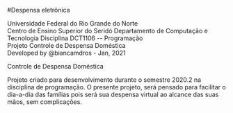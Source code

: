 #Despensa eletrônica

Universidade Federal do Rio Grande do Norte  
Centro de Ensino Superior do Seridó 
Departamento de Computação e Tecnologia 
Disciplina DCT1106 -- Programação                          
Projeto Controle de Despensa Doméstica                     
Developed by  @biancamdros - Jan, 2021                       

Controle de Despensa Doméstica

Projeto criado para desenvolvimento durante o semestre 2020.2 na 
disciplina de programação. 
O presente projeto, será pensado para facilitar o dia-a-dia das 
famílias pois será sua despensa virtual ao alcance das suas mãos, 
sem complicações.
